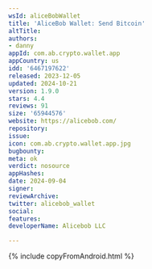 ```yaml
---
wsId: aliceBobWallet
title: 'AliceBob Wallet: Send Bitcoin'
altTitle: 
authors:
- danny
appId: com.ab.crypto.wallet.app
appCountry: us
idd: '6467197622'
released: 2023-12-05
updated: 2024-10-21
version: 1.9.0
stars: 4.4
reviews: 91
size: '65944576'
website: https://alicebob.com/
repository: 
issue: 
icon: com.ab.crypto.wallet.app.jpg
bugbounty: 
meta: ok
verdict: nosource
appHashes: 
date: 2024-09-04
signer: 
reviewArchive: 
twitter: alicebob_wallet
social: 
features: 
developerName: Alicebob LLC

---
```


{% include copyFromAndroid.html %}